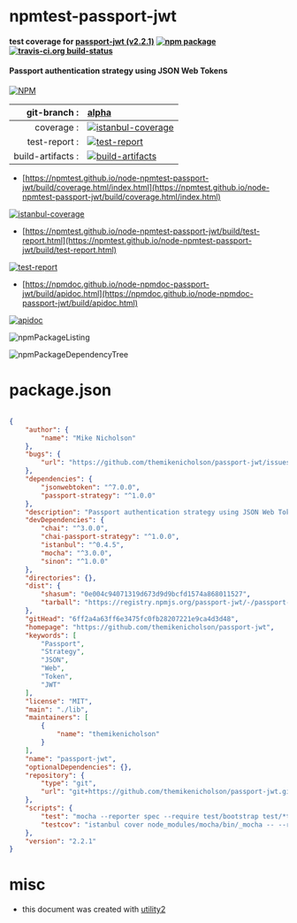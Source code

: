 # npmtest-passport-jwt

#### test coverage for  [passport-jwt (v2.2.1)](https://github.com/themikenicholson/passport-jwt)  [![npm package](https://img.shields.io/npm/v/npmtest-passport-jwt.svg?style=flat-square)](https://www.npmjs.org/package/npmtest-passport-jwt) [![travis-ci.org build-status](https://api.travis-ci.org/npmtest/node-npmtest-passport-jwt.svg)](https://travis-ci.org/npmtest/node-npmtest-passport-jwt)

#### Passport authentication strategy using JSON Web Tokens

[![NPM](https://nodei.co/npm/passport-jwt.png?downloads=true&downloadRank=true&stars=true)](https://www.npmjs.com/package/passport-jwt)

| git-branch : | [alpha](https://github.com/npmtest/node-npmtest-passport-jwt/tree/alpha)|
|--:|:--|
| coverage : | [![istanbul-coverage](https://npmtest.github.io/node-npmtest-passport-jwt/build/coverage.badge.svg)](https://npmtest.github.io/node-npmtest-passport-jwt/build/coverage.html/index.html)|
| test-report : | [![test-report](https://npmtest.github.io/node-npmtest-passport-jwt/build/test-report.badge.svg)](https://npmtest.github.io/node-npmtest-passport-jwt/build/test-report.html)|
| build-artifacts : | [![build-artifacts](https://npmtest.github.io/node-npmtest-passport-jwt/glyphicons_144_folder_open.png)](https://github.com/npmtest/node-npmtest-passport-jwt/tree/gh-pages/build)|

- [https://npmtest.github.io/node-npmtest-passport-jwt/build/coverage.html/index.html](https://npmtest.github.io/node-npmtest-passport-jwt/build/coverage.html/index.html)

[![istanbul-coverage](https://npmtest.github.io/node-npmtest-passport-jwt/build/screenCapture.buildCi.browser.%252Ftmp%252Fbuild%252Fcoverage.lib.html.png)](https://npmtest.github.io/node-npmtest-passport-jwt/build/coverage.html/index.html)

- [https://npmtest.github.io/node-npmtest-passport-jwt/build/test-report.html](https://npmtest.github.io/node-npmtest-passport-jwt/build/test-report.html)

[![test-report](https://npmtest.github.io/node-npmtest-passport-jwt/build/screenCapture.buildCi.browser.%252Ftmp%252Fbuild%252Ftest-report.html.png)](https://npmtest.github.io/node-npmtest-passport-jwt/build/test-report.html)

- [https://npmdoc.github.io/node-npmdoc-passport-jwt/build/apidoc.html](https://npmdoc.github.io/node-npmdoc-passport-jwt/build/apidoc.html)

[![apidoc](https://npmdoc.github.io/node-npmdoc-passport-jwt/build/screenCapture.buildCi.browser.%252Ftmp%252Fbuild%252Fapidoc.html.png)](https://npmdoc.github.io/node-npmdoc-passport-jwt/build/apidoc.html)

![npmPackageListing](https://npmtest.github.io/node-npmtest-passport-jwt/build/screenCapture.npmPackageListing.svg)

![npmPackageDependencyTree](https://npmtest.github.io/node-npmtest-passport-jwt/build/screenCapture.npmPackageDependencyTree.svg)



# package.json

```json

{
    "author": {
        "name": "Mike Nicholson"
    },
    "bugs": {
        "url": "https://github.com/themikenicholson/passport-jwt/issues"
    },
    "dependencies": {
        "jsonwebtoken": "^7.0.0",
        "passport-strategy": "^1.0.0"
    },
    "description": "Passport authentication strategy using JSON Web Tokens",
    "devDependencies": {
        "chai": "^3.0.0",
        "chai-passport-strategy": "^1.0.0",
        "istanbul": "^0.4.5",
        "mocha": "^3.0.0",
        "sinon": "^1.0.0"
    },
    "directories": {},
    "dist": {
        "shasum": "0e004c94071319d673d9d9bcfd1574a868011527",
        "tarball": "https://registry.npmjs.org/passport-jwt/-/passport-jwt-2.2.1.tgz"
    },
    "gitHead": "6ff2a4a63ff6e3475fc0fb28207221e9ca4d3d48",
    "homepage": "https://github.com/themikenicholson/passport-jwt",
    "keywords": [
        "Passport",
        "Strategy",
        "JSON",
        "Web",
        "Token",
        "JWT"
    ],
    "license": "MIT",
    "main": "./lib",
    "maintainers": [
        {
            "name": "themikenicholson"
        }
    ],
    "name": "passport-jwt",
    "optionalDependencies": {},
    "repository": {
        "type": "git",
        "url": "git+https://github.com/themikenicholson/passport-jwt.git"
    },
    "scripts": {
        "test": "mocha --reporter spec --require test/bootstrap test/*test.js",
        "testcov": "istanbul cover node_modules/mocha/bin/_mocha -- --reporter spec --require test/bootstrap test/*test.js"
    },
    "version": "2.2.1"
}
```



# misc
- this document was created with [utility2](https://github.com/kaizhu256/node-utility2)
